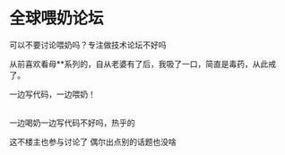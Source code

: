 # 全球喂奶论坛


可以不要讨论喂奶吗？专注做技术论坛不好吗<img src="static/image/smiley/yct/008.gif" smilieid="39" border="0" alt="" /> 

从前喜欢看母**系列的，自从老婆有了后，我吸了一口，简直是毒药，从此戒了。

一边写代码，一边喂奶！<br />
<br />
<img src="static/image/smiley/default/victory.gif" smilieid="14" border="0" alt="" /><img src="static/image/smiley/default/victory.gif" smilieid="14" border="0" alt="" /><img src="static/image/smiley/default/victory.gif" smilieid="14" border="0" alt="" />

一边喝奶一边写代码不好吗，热乎的<img src="static/image/smiley/default/lol.gif" smilieid="12" border="0" alt="" />

这不楼主也参与讨论了 偶尔出点别的话题也没啥
